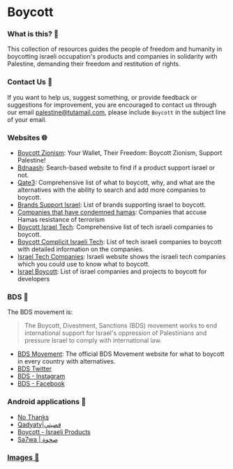 # Boycott

### What is this? 📌
This collection of resources guides the people of freedom and humanity in boycotting israeli occupation's products and companies in solidarity with Palestine, demanding their freedom and restitution of rights.

### Contact Us 📧
If you want to help us, suggest something, or provide feedback or suggestions for improvement, you are encouraged to contact us through our email <palestine@tutamail.com>, please include `Boycott` in the subject line of your email.

### Websites 🌐
- [Boycott Zionism](https://www.boycotzionism.com/): Your Wallet, Their Freedom: Boycott Zionism, Support Palestine!
- [Bdnaash](https://bdnaash.com/): Search-based website to find if a product support israel or not.
- [Qate3](https://www.qate3-israel.com/): Comprehensive list of what to boycott, why, and what are the alternatives with the ability to search and add more companies to boycott.
- [Brands Support Israel](https://theislamicinformation.com/news/list-of-brands-supporting-israel/): List of brands supporting israel to boycott.
- [Companies that have condemned hamas](https://som.yale.edu/story/2023/list-companies-have-condemned-hamas-terrorist-attack-israel): Companies that accuse Hamas resistance of terrorism
- [Boycott Israel Tech](https://boycottisraelitech.com/): Comprehensive list of tech israeli companies to boycott.
- [Boycott Complicit Israeli Tech](https://genocide.vc/bit/): List of tech israeli companies to boycott with detailed information on the companies.
- [Israel Tech Companies](https://buyisraelitech.com/): Israeli website shows the israeli tech companies which you could use to know what to boycott.
- [Israel Boycott](https://github.com/lirantal/awesome-opensource-israel#companies): List of israel companies and projects to boycott for developers

### BDS 🛑
The BDS movement is:
> The Boycott, Divestment, Sanctions (BDS) movement works to end international support for Israel's oppression of Palestinians and pressure Israel to comply with international law.
- [BDS Movement](https://bdsmovement.net/get-involved/what-to-boycott): The official BDS Movement website for what to boycott in every country with alternatives.
- [BDS Twitter](https://twitter.com/bdsmovement)
- [BDS - Instagram](https://www.instagram.com/bdsnationalcommittee/)
- [BDS - Facebook](https://www.facebook.com/BDSNationalCommittee)

### Android applications 📱
- [No Thanks](https://play.google.com/store/apps/details?id=com.bashsoftware.boycott)
- [Qadyaty|قضيتي](https://play.google.com/store/apps/details?id=hasnaa.ms_tree.qadyaty)
- [Boycott - Israeli Products](https://play.google.com/store/apps/details?id=com.erbasaran.boycott)
- [Sa7wa | صحوة](https://play.google.com/store/apps/details?id=com.agsoft.ps_product_barcode_search)

### [Images 📸](https://github.com/FreePalestine1948/Boycott/blob/main/Images.md)
